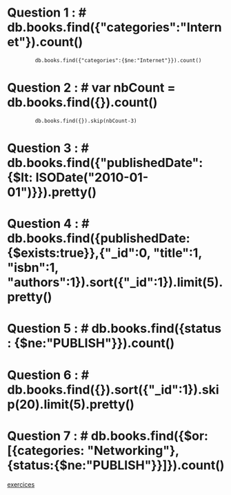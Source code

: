 
# Question 1 : # db.books.find({"categories":"Internet"}).count()
             db.books.find({"categories":{$ne:"Internet"}}).count()
             
# Question 2 : # var nbCount = db.books.find({}).count()
             db.books.find({}).skip(nbCount-3)
             
# Question 3 : # db.books.find({"publishedDate": {$lt: ISODate("2010-01-01")}}).pretty()

# Question 4 : # db.books.find({publishedDate:{$exists:true}},{"_id":0, "title":1, "isbn":1, "authors":1}).sort({"_id":1}).limit(5).pretty()

# Question 5 : # db.books.find({status : {$ne:"PUBLISH"}}).count()

# Question 6 : # db.books.find({}).sort({"_id":1}).skip(20).limit(5).pretty()

# Question 7 : # db.books.find({$or:[{categories: "Networking"}, {status:{$ne:"PUBLISH"}}]}).count()

[exercices](https://github.com/CollegeBoreal/INF1069-201-18H-02/blob/master/Semaine03/exercices.md)

